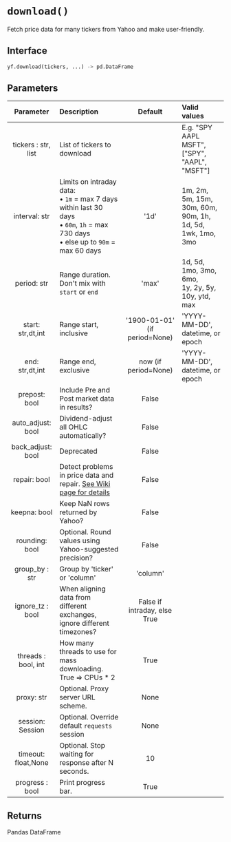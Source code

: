 # `download()`
Fetch price data for many tickers from Yahoo and make user-friendly.

## Interface
```python
yf.download(tickers, ...) -> pd.DataFrame
```

## Parameters
| Parameter  | Description | Default | Valid values | 
| :--------: | :-------- | :------: | :-------- | 
| tickers : str, list | List of tickers to download |  | E.g. "SPY AAPL MSFT", ["SPY", "AAPL", "MSFT"] |
| interval: str | Limits on intraday data: <br> • `1m` = max 7 days within last 30 days <br> • `60m`, `1h` = max 730 days <br> • else up to `90m` = max 60 days | '1d' | 1m, 2m, 5m, 15m, 30m, 60m, 90m, 1h,<br>1d, 5d, 1wk, 1mo, 3mo | 
| period: str | Range duration. Don't mix with `start` or `end` | 'max' | 1d, 5d, 1mo, 3mo, 6mo,<br>1y, 2y, 5y, 10y, ytd, max |
| start: str,dt,int | Range start, inclusive | '1900-01-01' (if period=None) | 'YYYY-MM-DD', datetime, or epoch | 
| end: str,dt,int | Range end, exclusive | now (if period=None) | 'YYYY-MM-DD', datetime, or epoch |
| prepost: bool | Include Pre and Post market data in results? | False |  |
| auto_adjust: bool | Dividend-adjust all OHLC automatically? | False |  |
| back_adjust: bool | Deprecated | False |  |
| repair: bool | Detect problems in price data and repair. [See Wiki page for details](https://github.com/ranaroussi/yfinance/wiki/Price-repair) | False |  |
| keepna: bool | Keep NaN rows returned by Yahoo?  | False |  |
| rounding: bool | Optional. Round values using Yahoo-suggested precision? | False |  |
| group_by : str | Group by 'ticker' or 'column' | 'column' |  |
| ignore_tz : bool | When aligning data from different exchanges, ignore different timezones? | False if intraday, else True | |
| threads : bool, int | How many threads to use for mass downloading. <br> True ⇒ CPUs * 2 | True | |
| proxy: str | Optional. Proxy server URL scheme. | None |  |
| session: Session | Optional. Override default `requests` session | None |  |
| timeout: float,None | Optional. Stop waiting for response after N seconds. | 10 |  |
| progress : bool | Print progress bar. | True |  |

## Returns
Pandas DataFrame